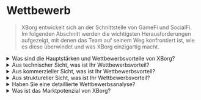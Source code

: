 # Wettbewerb

> XBorg entwickelt sich an der Schnittstelle von GameFi und SocialFi. Im folgenden Abschnitt werden die wichtigsten Herausforderungen aufgezeigt, mit denen das Team auf seinem Weg konfrontiert ist, wie es diese überwindet und was XBorg einzigartig macht.

<details>

<summary>Was sind die Hauptstärken und Wettbewerbsvorteile von XBorg?</summary>

**Netzwerk**

Das Wachstum und die Expansion von XBorg werden durch ein Netzwerk einflussreicher Berater und Investoren in der Gaming- und Esports-Branche vorangetrieben. XBorg Ventures baut auf diesem Netzwerk auf, indem es das Team mit den führenden Blockchains und Spieleentwicklern verbindet und ihnen ermöglicht, innovative und spannende neue Produkte zu schaffen.

#### Gemeinschaft

Die XBorg-Gemeinschaft umfasst über 10.000 aktive Spieler, Entwickler und GameFi-Investoren. Der Rat und das Governance-System umfassen einige der klügsten Köpfe in Web3 und stellen sicher, dass XBorg immer an vorderster Front der Gaming-Technologie steht.

#### Esports & Legitimität

Als führende Web3-Esports-Organisation wird XBorg von Brave Software gesponsert und ist in den wettbewerbsfähigsten Web3-Esports-Titeln die Nummer eins. XBorg ist verantwortlich für die Schaffung der Xtreme Championship Series (XCS), der ersten und größten Web3-Esports-Liga überhaupt.

#### SwissBorg

XBorg wird auch von SwissBorg unterstützt, einem Start-up, das erfolgreich auf 700.000 Benutzer skaliert ist. Mit engem Kontakt zu Führungskräften auf C-Ebene unterstützt SwissBorg die Roadmap, die Produktumsetzung und das Networking. XBorg verdankt einen Großteil seines Erfolgs der Unterstützung und Anleitung von SwissBorg.

</details>

<details>

<summary>Aus technischer Sicht, was ist Ihr Wettbewerbsvorteil?</summary>

Von technischer Seite aus betrachtet ist die Implementierung eines Credential-Netzwerks im Bereich des Gamings eine wirklich einzigartige Innovation. Es ähnelt jedoch dem Lens-Protokoll, das soziale Daten verwendet, um ein Netzwerk aufzubauen. Unsere Plattform hingegen nutzt Spieldaten, um ein spezifisches Daten-Netzwerk für Gaming aufzubauen. Während sich andere Projekte wie Galxe darauf konzentriert haben, ein Credential-Netzwerk aufzubauen, haben sie nicht den gleichen dedizierten Fokus auf Gaming.

Unsere technologischen Fortschritte sind auf unsere geschickte Integration von Spieldaten über verschiedene Vertriebsplattformen (einschließlich, aber nicht beschränkt auf Steam, FaceIt und Riot Games) und die Erstellung von benutzerdefinierten API-Integrationen mit Spielen zurückzuführen. Um unsere Plattform weiter zu differenzieren, haben wir proprietäre Anwendungen auf Basis des Netzwerks entwickelt, wie die Fan-Engagement-App, dezentralisierte Gaming-Communities und den Soulbound Launchpad, die zu unserem einzigartigen Credential-Netzwerk beitragen.

</details>

<details>

<summary>Aus kommerzieller Sicht, was ist Ihr Wettbewerbsvorteil?</summary>

Aus kommerzieller Sicht ist unser Hauptziel die nahtlose Integration unseres umfangreichen Credential-Netzwerks mit führenden Esports-Teams. Durch unsere illustren Zusammenarbeiten mit wichtigen Akteuren der Esports-Branche wie TeamBDS haben wir unsere einzigartige Fähigkeit unter Beweis gestellt, fruchtbare Partnerschaften zu schmieden. Darüber hinaus wird XBorg durch die unerschütterliche Unterstützung von SwissBorg gestärkt, was unseren Status festigt und unsere Glaubwürdigkeit in der Branche erhöht.

Darüber hinaus kann die XBorg-Community mit einer Gilde verglichen werden, in der unser einzigartiger Vorteil in unserem unübertroffenen Wettbewerbsniveau liegt. XBorg ist die führende Web3-Gaming-Community in Bezug auf Wettbewerbsfähigkeit und unterscheidet sich damit von anderen Gilden wie Polemos, IndieGG, YGG und ähnlichen.

</details>

<details>

<summary>Aus struktureller Sicht, was ist Ihr Wettbewerbsvorteil?</summary>

XBorg wird von einer begeisterten Community von Gamern unterstützt, was es uns ermöglicht, Produkte für unsere Benutzerbasis zu entwickeln und schnelles Feedback zu erhalten, was die Produktentwicklung erleichtert.

Wir beabsichtigen auch, dezentral zu agieren, um die bestmögliche Übereinstimmung zwischen XBG-Inhabern und dem Protokoll sicherzustellen. Der Erfolg und das Wachstum von XBorg werden maßgeblich von seiner Community von Gamern beeinflusst. Wir erkennen die Bedeutung an, Produkte zu entwickeln, die den Bedürfnissen und Interessen unserer Benutzer gerecht werden. Durch die Nutzung unserer Community können wir schnell Feedback erhalten und unsere Produkte weiterentwickeln, was zu bedeutungsvolleren Erfahrungen für unsere Benutzer führt.

Darüber hinaus sind wir der Meinung, dass eine dezentrale Vorgehensweise zu einer höheren Übereinstimmung zwischen den XBG-Token-Inhabern und dem Protokoll führen wird. Diese Übereinstimmung wird das langfristige Vision, Ziele und Prioritäten des Protokolls besser verstehen. Es bedeutet auch, dass die Token-Inhaber die Governance-Entscheidungen mit einem finanziellen Interesse am Erfolg des Protokolls treffen werden. Letztendlich wird dies zu einer engagierteren und ermächtigten Community führen, die bereit ist, am Entscheidungsprozess teilzunehmen und die zukünftige Ausrichtung von XBorg voranzutreiben.

</details>

<details>

<summary>Haben Sie eine detaillierte Wettbewerbsanalyse?</summary>

Im Web3-Bereich betrachten wir keine Wettbewerber, sondern Kooperationspartner, da wir an komponierbare und interoperable Ökosysteme glauben. Im Web3-Landschaft wird der Begriff Wettbewerb durch Zusammenarbeit ersetzt, die auf dem grundlegenden Glauben an die Kraft komponierbarer und interoperabler Ökosysteme beruht. Wir haben mehrere Ökosysteme, die an ähnlichen Grundelementen arbeiten, von denen einige bereits eng mit XBorg zusammenarbeiten.

#### Daten & Soziales

* [Lens Protocol](https://lens.xyz/) ist ein komponierbarer Daten-Graph, der Benutzern ermöglicht, ihre Daten zu besitzen und zu monetarisieren. XBorg behandelt ein ähnliches Grundelement, jedoch im Bereich von Spieldaten. Eine enge Zusammenarbeit mit Lens wird diskutiert.
* [Galxe](https://galxe.com/) baut ein Credential-Netzwerk auf der Basis von On-Chain- und Off-Chain-Credentials auf.
* [Quest3](https://questn.com/) ist ein Questing-System für Engagement und Communities.

#### GameFi-Infrastruktur

* [Chiliz](https://www.chiliz.com/) ist der Schöpfer von Fan Tokens und eine Web3-Infrastruktur für Sport und Unterhaltung.
* [Polemos](https://polemos.io/) ist eine GameFi-Community und ein Protokoll, das Spielern ermöglicht, ihre NFTs zu nutzen.
* [MatchBox](https://www.matchboxdao.com/) ist ein Ökosystem-DAO-Bauwerkzeug für On-Chain-Spiele.

</details>

<details>

<summary>Was ist das Marktpotenzial von XBorg?</summary>

Das Marktpotenzial von Gaming, Esports und digitalen Identitäten ist enorm und wächst schnell. Allein die Gaming-Branche wird bis 2026 einen weltweiten Wert von 295 Milliarden US-Dollar erreichen, getrieben durch die wachsende Beliebtheit von Mobile Gaming, eSports und der Adoption von Virtual- und Augmented-Reality-Technologien.

Esports, oder kompetitives Videospielen, erlebt ebenfalls ein explosives Wachstum, mit erwarteten Einnahmen von 1,1 Milliarden US-Dollar im Jahr 2021 und einer weltweiten Esports-Zielgruppe, die bis 2023 voraussichtlich über 580 Millionen erreichen wird. Dieser Markt wird voraussichtlich weiter wachsen, da immer mehr Unternehmen und Marken in Esports und Gaming-Sponsoring investieren.

Digitale Identitäten werden auch in der Gaming- und Esports-Branche immer wichtiger. Mit dem Aufkommen der Blockchain-Technologie und der nicht fungiblen Tokens (NFTs) können Spieler jetzt einzigartige In-Game-Assets besitzen und handeln, was neue Möglichkeiten für Einnahmen und Investitionen schafft. Darüber hinaus werden digitale Identitäten verwendet, um Spieleridentitäten zu überprüfen und fairen Wettbewerb im kompetitiven Gaming zu gewährleisten, sowie um Gaming-Erlebnisse zu personalisieren und einen sicheren Zugriff auf Benutzerkonten zu ermöglichen.

Insgesamt ist das Marktpotenzial von Gaming, Esports und digitalen Identitäten enorm und vielfältig und wird voraussichtlich weiter wachsen und sich entwickeln, während sich Technologie und Verbraucherpräferenzen ändern.

</details>